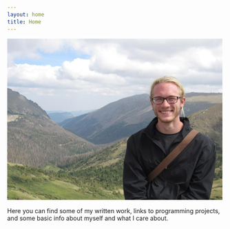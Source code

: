 ```yaml
---
layout: home
title: Home
---
```

<img src="images/IMG_4759.JPG" width="500" />

Here you can find some of my written work, links to programming projects, and some basic info about myself and what I care about.
